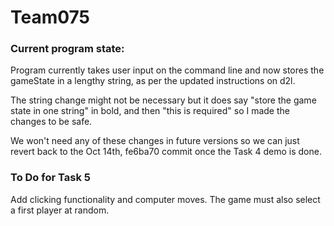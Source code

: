 # Team075
### Current program state:

Program currently takes user input on the command line and now stores the gameState in a lengthy string, as per the updated instructions on d2l.

The string change might not be necessary but it does say "store the game state in one string" in bold, and then "this is required" so I made the changes to be safe.

We won't need any of these changes in future versions so we can just revert back to the Oct 14th, fe6ba70 commit once the Task 4 demo is done.

### To Do for Task 5

Add clicking functionality and computer moves. The game must also select a first player at random.
